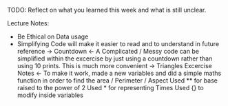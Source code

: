 TODO: Reflect on what you learned this week and what is still unclear.

Lecture Notes:
- Be Ethical on Data usage 
- Simplifying Code will make it easier to read and to understand in future reference
                                    ->  Countdown <-
A Complicated / Messy code can be simplified within the excercise by just using a countdown rather than using 10 prints. This is much more convenient
                                    -> Triangles Excercise Notes <-
To make it work, made a new variables and did a simple maths function in order to find the area / Perimeter / Aspect 
Used ** for base raised to the power of 2
Used * for representing Times
Used {} to modify inside variables

